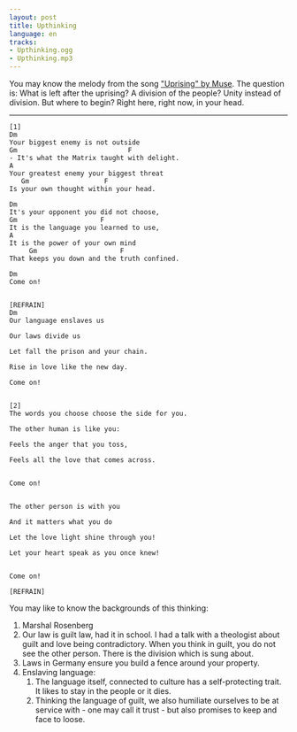 ```yaml
---
layout: post
title: Upthinking
language: en
tracks:
- Upthinking.ogg
- Upthinking.mp3
---
```


You may know the melody from the song ["Uprising" by Muse](https://www.youtube.com/watch?v=w8KQmps-Sog).
The question is: What is left after the uprising?
A division of the people?
Unity instead of division. But where to begin?
Right here, right now, in your head.

---

```
[1]
Dm
Your biggest enemy is not outside
Gm                            F
- It's what the Matrix taught with delight.
A
Your greatest enemy your biggest threat
   Gm                   F
Is your own thought within your head.

Dm
It's your opponent you did not choose,
Gm                     F
It is the language you learned to use,
A
It is the power of your own mind
     Gm                     F
That keeps you down and the truth confined.

Dm
Come on!


[REFRAIN]
Dm
Our language enslaves us

Our laws divide us

Let fall the prison and your chain.

Rise in love like the new day.

Come on!


[2]
The words you choose choose the side for you.

The other human is like you:

Feels the anger that you toss,

Feels all the love that comes across.


Come on!


The other person is with you

And it matters what you do

Let the love light shine through you!

Let your heart speak as you once knew!


Come on!

[REFRAIN]

```

You may like to know the backgrounds of this thinking:
1. Marshal Rosenberg
2. Our law is guilt law, had it in school. I had a talk with a theologist about
   guilt and love being contradictory. When you think in guilt, you do not see
   the other person. There is the division which is sung about.
3. Laws in Germany ensure you build a fence around your property.
4. Enslaving language: 
   1. The language itself, connected to culture has a self-protecting trait.
      It likes to stay in the people or it dies.
   2. Thinking the language of guilt, we also humiliate ourselves to be at
      service with - one may call it trust - but also promises to keep and face
      to loose.
